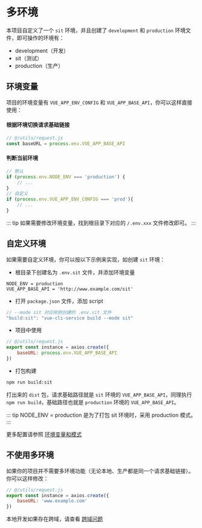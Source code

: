 # 多环境
本项目自定义了一个 `sit` 环境，并且创建了 `development` 和 `production` 环境文件，即可操作的环境有：
- development（开发）
- sit（测试）
- production（生产）

## 环境变量
项目的环境变量有 `VUE_APP_ENV_CONFIG` 和 `VUE_APP_BASE_API`，你可以这样直接使用：

#### 根据环境切换请求基础链接
```js
// @/utils/request.js
const baseURL = process.env.VUE_APP_BASE_API
```

#### 判断当前环境
```js
// 默认
if (process.env.NODE_ENV === 'production') {
    // ...
}
// 自定义
if (process.env.VUE_APP_ENV_CONFIG === 'prod'){
    // ...
}

```

::: tip
如果需要修改环境变量，找到根目录下对应的 `/.env.xxx` 文件修改即可。
:::

## 自定义环境
如果需要自定义环境，你可以按以下示例来实现，如创建 `sit` 环境：

- 根目录下创建名为 `.env.sit` 文件，并添加环境变量
```
NODE_ENV = production
VUE_APP_BASE_API = 'http://www.example.com/sit'
```

- 打开 `package.json` 文件，添加 script
```js
// --mode sit 对应刚刚创建的 .env.sit 文件
"build:sit": "vue-cli-service build --mode sit"
```

- 项目中使用
```js
// @/utils/request.js
export const instance = axios.create({
    baseURL: process.env.VUE_APP_BASE_API
})
```

- 打包构建
```bash
npm run build:sit
```

打出来的 `dist` 包，请求基础路径就是 `sit` 环境的 `VUE_APP_BASE_API`，同理执行 `npm run build`，基础路径也就是 `production` 环境的 `VUE_APP_BASE_API`。

::: tip 
NODE_ENV = production 是为了打包 sit 环境时，采用 production 模式。
:::

更多配置请参照 [环境变量和模式](https://cli.vuejs.org/zh/guide/mode-and-env.html)

## 不使用多环境
如果你的项目并不需要多环境功能（无论本地、生产都是同一个请求基础链接）。你可以这样修改：
```js
// @/utils/request.js
export const instance = axios.create({
    baseURL: 'www.example.com'
})
```
本地开发如果存在跨域，请查看 [跨域问题](/guide/basics/request.html#跨域问题)